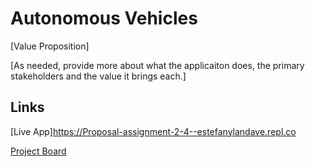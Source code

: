 # Autonomous Vehicles

[Value Proposition]

[As needed, provide more about what the applicaiton does, the primary stakeholders and the value it brings each.]

## Links

[Live App]https://Proposal-assignment-2-4--estefanylandave.repl.co

[Project Board](../../projects/1)
